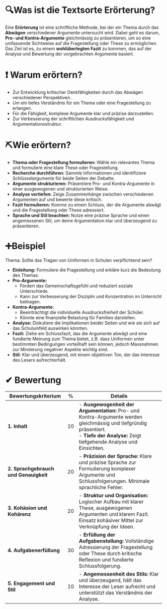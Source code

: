 # 🔍Was ist die Textsorte Erörterung?
Eine **Erörterung** ist eine schriftliche Methode, bei der ein Thema durch das **Abwägen** verschiedener Argumente untersucht wird. Dabei geht es darum, **Pro- und Kontra-Argumente** gleichmässig zu präsentieren, um so eine umfassende Sichtweise auf die Fragestellung oder These zu ermöglichen. Das Ziel ist es, zu einem **wohlüberlegten Fazit** zu kommen, das auf der Analyse und Bewertung der vorgebrachten Argumente basiert.

# ❗ Warum erörtern?
- Zur Entwicklung kritischer Denkfähigkeiten durch das Abwägen verschiedener Perspektiven.
- Um ein tiefes Verständnis für ein Thema oder eine Fragestellung zu erlangen.
- Für die Fähigkeit, komplexe Argumente klar und präzise darzustellen.
- Zur Verbesserung der schriftlichen Ausdrucksfähigkeit und Argumentationsstruktur.

# ⛏Wie erörtern?
- **Thema oder Fragestellung formulieren:** Wähle ein relevantes Thema und formuliere eine klare These oder Fragestellung.
- **Recherche durchführen:** Sammle Informationen und identifiziere Schlüsselargumente für beide Seiten der Debatte.
- **Argumente strukturieren:** Präsentiere Pro- und Kontra-Argumente in einer ausgewogenen und strukturierten Weise.
- **Analyse vertiefen:** Zeige Zusammenhänge zwischen verschiedenen Argumenten auf und bewerte diese kritisch.
- **Fazit formulieren:** Komme zu einem Schluss, der die Argumente abwägt und die Fragestellung oder These adressiert.
- **Sprache und Stil beachten:** Nutze eine präzise Sprache und einen angemessenen Stil, um deine Argumentation klar und überzeugend zu präsentieren.

# ➕Beispiel
Thema: Sollte das Tragen von Uniformen in Schulen verpflichtend sein?

- **Einleitung:** Formuliere die Fragestellung und erkläre kurz die Bedeutung des Themas.
- **Pro-Argumente:** 
  - Fördert das Gemeinschaftsgefühl und reduziert soziale Unterschiede.
  - Kann zur Verbesserung der Disziplin und Konzentration im Unterricht beitragen.
- **Kontra-Argumente:** 
  - Beeinträchtigt die individuelle Ausdrucksfreiheit der Schüler.
  - Könnte eine finanzielle Belastung für Familien darstellen.
- **Analyse:** Diskutiere die Implikationen beider Seiten und wie sie sich auf das Schulumfeld auswirken könnten.
- **Fazit:** Ziehe ein Schlussfazit, das die Argumente abwägt und eine fundierte Meinung zum Thema bietet, z.B. dass Uniformen unter bestimmten Bedingungen vorteilhaft sein können, jedoch Massnahmen zur Minderung negativer Aspekte wichtig sind.
- **Stil:** Klar und überzeugend, mit einem objektiven Ton, der das Interesse des Lesers aufrechterhält.

# ✔ Bewertung

| Bewertungskriterium                   | %   | Details                                                                                                                                                                                   |
| ------------------------------------- | --- | ----------------------------------------------------------------------------------------------------------------------------------------------------------------------------------------- |
| **1. Inhalt**                         | 20  | - **Ausgewogenheit der Argumentation:** Pro- und Kontra-Argumente werden gleichmässig und tiefgründig präsentiert. <br>- **Tiefe der Analyse:** Zeigt tiefgehende Analyse und Einsichten. |
| **2. Sprachgebrauch und Genauigkeit** | 20  | - **Präzision der Sprache:** Klare und präzise Sprache zur Formulierung komplexer Argumente und Schlussfolgerungen. Minimale sprachliche Fehler.                                          |
| **3. Kohäsion und Kohärenz**          | 20  | - **Struktur und Organisation:** Logischer Aufbau mit klarer These, ausgewogenen Argumenten und klarem Fazit. Einsatz kohäsiver Mittel zur Verknüpfung der Ideen.                         |
| **4. Aufgabenerfüllung**              | 30  | - **Erfüllung der Aufgabenstellung:** Vollständige Adressierung der Fragestellung oder These durch kritische Reflexion und fundierte Schlussfolgerung.                                    |
| **5. Engagement und Stil**            | 10  | - **Angemessenheit des Stils:** Klar und überzeugend, hält das Interesse der Leser aufrecht und unterstützt das Verständnis der Analyse.                                                  |